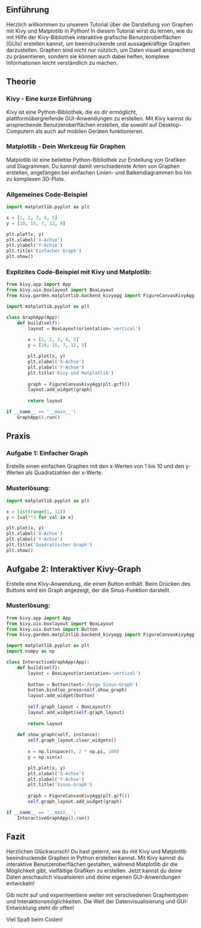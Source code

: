 
## Einführung
Herzlich willkommen zu unserem Tutorial über die Darstellung von Graphen mit Kivy und Matplotlib in Python! In diesem Tutorial wirst du lernen, wie du mit Hilfe der Kivy-Bibliothek interaktive grafische Benutzeroberflächen (GUIs) erstellen kannst, um beeindruckende und aussagekräftige Graphen darzustellen. Graphen sind nicht nur nützlich, um Daten visuell ansprechend zu präsentieren, sondern sie können auch dabei helfen, komplexe Informationen leicht verständlich zu machen.

## Theorie
### Kivy - Eine kurze Einführung
Kivy ist eine Python-Bibliothek, die es dir ermöglicht, plattformübergreifende GUI-Anwendungen zu erstellen. Mit Kivy kannst du ansprechende Benutzeroberflächen erstellen, die sowohl auf Desktop-Computern als auch auf mobilen Geräten funktionieren.

### Matplotlib - Dein Werkzeug für Graphen
Matplotlib ist eine beliebte Python-Bibliothek zur Erstellung von Grafiken und Diagrammen. Du kannst damit verschiedenste Arten von Graphen erstellen, angefangen bei einfachen Linien- und Balkendiagrammen bis hin zu komplexen 3D-Plots.

### Allgemeines Code-Beispiel
```python
import matplotlib.pyplot as plt

x = [1, 2, 3, 4, 5]
y = [10, 15, 7, 12, 9]

plt.plot(x, y)
plt.xlabel('X-Achse')
plt.ylabel('Y-Achse')
plt.title('Einfacher Graph')
plt.show()
```
### Explizites Code-Beispiel mit Kivy und Matplotlib:

```python
from kivy.app import App
from kivy.uix.boxlayout import BoxLayout
from kivy.garden.matplotlib.backend_kivyagg import FigureCanvasKivyAgg

import matplotlib.pyplot as plt

class GraphApp(App):
    def build(self):
        layout = BoxLayout(orientation='vertical')
        
        x = [1, 2, 3, 4, 5]
        y = [10, 15, 7, 12, 9]

        plt.plot(x, y)
        plt.xlabel('X-Achse')
        plt.ylabel('Y-Achse')
        plt.title('Kivy und Matplotlib')
        
        graph = FigureCanvasKivyAgg(plt.gcf())
        layout.add_widget(graph)
        
        return layout

if __name__ == '__main__':
    GraphApp().run()
```
## Praxis
### Aufgabe 1: Einfacher Graph
Erstelle einen einfachen Graphen mit den x-Werten von 1 bis 10 und den y-Werten als Quadratzahlen der x-Werte.

### Musterlösung:

```python
import matplotlib.pyplot as plt

x = list(range(1, 11))
y = [val**2 for val in x]

plt.plot(x, y)
plt.xlabel('X-Achse')
plt.ylabel('Y-Achse')
plt.title('Quadratischer Graph')
plt.show()
```
## Aufgabe 2: Interaktiver Kivy-Graph
Erstelle eine Kivy-Anwendung, die einen Button enthält. Beim Drücken des Buttons wird ein Graph angezeigt, der die Sinus-Funktion darstellt.

### Musterlösung:

```python
from kivy.app import App
from kivy.uix.boxlayout import BoxLayout
from kivy.uix.button import Button
from kivy.garden.matplotlib.backend_kivyagg import FigureCanvasKivyAgg

import matplotlib.pyplot as plt
import numpy as np

class InteractiveGraphApp(App):
    def build(self):
        layout = BoxLayout(orientation='vertical')
        
        button = Button(text='Zeige Sinus-Graph')
        button.bind(on_press=self.show_graph)
        layout.add_widget(button)
        
        self.graph_layout = BoxLayout()
        layout.add_widget(self.graph_layout)
        
        return layout
    
    def show_graph(self, instance):
        self.graph_layout.clear_widgets()
        
        x = np.linspace(0, 2 * np.pi, 100)
        y = np.sin(x)

        plt.plot(x, y)
        plt.xlabel('X-Achse')
        plt.ylabel('Y-Achse')
        plt.title('Sinus-Graph')
        
        graph = FigureCanvasKivyAgg(plt.gcf())
        self.graph_layout.add_widget(graph)

if __name__ == '__main__':
    InteractiveGraphApp().run()
```
## Fazit
Herzlichen Glückwunsch! Du hast gelernt, wie du mit Kivy und Matplotlib beeindruckende Graphen in Python erstellen kannst. Mit Kivy kannst du interaktive Benutzeroberflächen gestalten, während Matplotlib dir die Möglichkeit gibt, vielfältige Grafiken zu erstellen. Jetzt kannst du deine Daten anschaulich visualisieren und deine eigenen GUI-Anwendungen entwickeln!

Gib nicht auf und experimentiere weiter mit verschiedenen Graphentypen und Interaktionsmöglichkeiten. Die Welt der Datenvisualisierung und GUI-Entwicklung steht dir offen!

Viel Spaß beim Coden!





